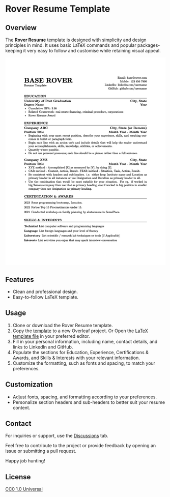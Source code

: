 # Rover Resume Template
## Overview

The **Rover Resume** template is designed with simplicity and design principles in mind. It uses basic LaTeX commands and popular packages- keeping it very easy to follow and customise while retaining visual appeal. 

![Sample Resume Output](base-rover.png)

## Features
- Clean and professional design.
- Easy-to-follow LaTeX template.


## Usage

1. Clone or download the Rover Resume template.
2. Copy the [template](https://github.com/subidit/rover-resume/blob/main/rover-template.tex) to a new Overleaf project. Or Open the [LaTeX template file](https://github.com/subidit/rover-resume/blob/main/rover-template.tex) in your preferred editor.
3. Fill in your personal information, including name, contact details, and links to LinkedIn and GitHub.
4. Populate the sections for Education, Experience, Certifications & Awards, and Skills & Interests with your relevant information.
5. Customize the formatting, such as fonts and spacing, to match your preferences.

## Customization

- Adjust fonts, spacing, and formatting according to your preferences.
- Personalize section headers and sub-headers to better suit your resume content.

## Contact

For inquiries or support, use the [Discussions](https://github.com/subidit/rover-resume/discussions) tab.

Feel free to contribute to the project or provide feedback by opening an issue or submitting a pull request.

Happy job hunting!

## License
[CC0 1.0 Universal](https://github.com/subidit/rover-resume/blob/main/LICENSE)
<!-- 
Simple résumé template which uses basic LaTeX with explainer comments. 

[![Sample Resume Output](rover-template.png)](https://github.com/subidit/rover-resume/blob/main/rover-template.tex)


**Options for the `enumitem` Package:**

| Option         | Description                                      |
|----------------|--------------------------------------------------|
| `label`        | Customizes the label for the list items          |
| `leftmargin`   | Sets the left margin of the list                 |
| `itemsep`      | Adjusts the vertical spacing between items       |
| `parsep`       | Sets the space between paragraphs within items   |
| `topsep`       | Defines the space before and after the list      |
| `partopsep`    | Space before and after the list when it starts a new paragraph |
| `itemindent`   | Indentation of the item text                      |
| `listparindent` | Paragraph indentation within items (for descriptions) |
| `left`         | Adjusts the left margin (can be negative)        |
| `labelindent`  | Indentation of the label                          |
| `resume`       | Resumes numbering from the previous list         |
| `align`        | Adjusts the alignment of labels                   |
| `widest`       | Sets the widest label as the reference for indentation |
| `start`        | Specifies the start value for numbering          |
| `style`        | Defines the style of labels (e.g., 1, (a), i, etc.) |
| `ref`          | Provides reference to another list               |
| `before`       | Inserts content before the list                  |
| `after`        | Inserts content after the list                   |
| `*`            | Compact list style, no extra vertical spacing     |
| `!`            | Inline list style, no vertical spacing between items |

**Options for the `hyperref` Package:**

| Option           | Description                                  |
|------------------|----------------------------------------------|
| `colorlinks`     | Color links (true or false)                  |
| `linkcolor`      | Color for internal links                     |
| `citecolor`      | Color for citation links                     |
| `urlcolor`       | Color for URL links                          |
| `linkbordercolor` | Color of link borders                     |
| `pdfborder`      | Style of the link border                     |
| `linktoc`        | Table of contents link behavior              |
| `breaklinks`     | Allow links to break over multiple lines     |
| `hidelinks`      | Hide links (true or false)                   |
| `hypertexnames`  | Use guessable names for links                |
| `bookmarks`      | Add PDF bookmarks (true or false)            |
| `bookmarksopen`  | Open bookmarks on startup (true or false)    |
| `bookmarksnumbered` | Number the bookmarks (true or false)     |
| `pdfstartview`   | Initial view of PDF document                 |
| `pdfpagemode`    | Page view on opening the PDF                 |

**Options for the `titlesec` Package:**

| Option       | Description                                  |
|--------------|----------------------------------------------|
| `titleformat` | Customizes the format of section titles    |
| `titlelabel`  | Customizes the label of the section        |
| `titlespacing` | Adjusts the spacing around section titles  |
| `titleline`   | Draws a line under section titles            |
| `pagestyles`  | Customizes page headers and footers        |
| `newparttoc`  | Adds a table of contents for parts         |
| `appendix`    | Configuration for appendices                |
| `extramarks`  | Marks for page headers/footers             |
| `toctitles`   | Formatting of titles in the table of contents |

The `*` option in `enumitem` provides a compact list style, and the `!` option provides an inline list style, both without extra vertical spacing between items. These options are particularly useful for creating more compact lists.

The `hyperref` and `titlesec` packages have many options for customizing hyperlinks, PDF properties, section titles, and page headers and footers in documents. These tables provide a subset of the available options for reference.
